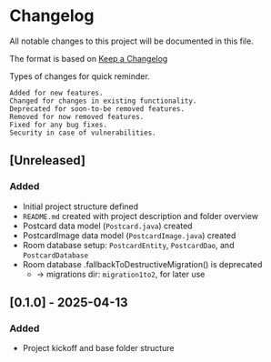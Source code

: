 # Changelog

All notable changes to this project will be documented in this file.

The format is based on [Keep a Changelog](https://keepachangelog.com/en/1.1.0/)

Types of changes for quick reminder.

    Added for new features.
    Changed for changes in existing functionality.
    Deprecated for soon-to-be removed features.
    Removed for now removed features.
    Fixed for any bug fixes.
    Security in case of vulnerabilities.


## [Unreleased]
### Added
- Initial project structure defined
- `README.md` created with project description and folder overview
- Postcard data model (`Postcard.java`) created
- PostcardImage data model (`PostcardImage.java`) created
- Room database setup: `PostcardEntity`, `PostcardDao`, and `PostcardDatabase`
- Room database .fallbackToDestructiveMigration() is deprecated 
  - -> migrations dir: `migration1to2`, for later use

## [0.1.0] - 2025-04-13
### Added
- Project kickoff and base folder structure